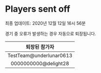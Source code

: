 # Players sent off
최종 업데이트: 2020년 12월 12일 16시 56분


경기 중 오류가 발생하는 경우 자동으로 퇴장됩니다.


| 퇴장된 참가자 |
|:---:|
| TestTeam@underlunar0613 |
| 0000000000@delight28 |